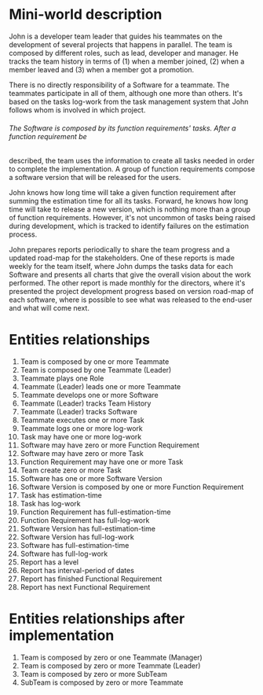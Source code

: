 # Mini-world description

John is a developer team leader that guides his teammates on the development of several projects 
that happens in parallel. The team is composed by different roles, such as lead, developer and manager. 
He tracks the team history in terms of (1) when a member joined, (2) when a member leaved and (3) 
when a member got a promotion.

There is no directly responsibility of a Software for a teammate. The teammates participate in all 
of them, although one more than others. It's based on the tasks log-work from the task management 
system that John follows whom is involved in which project.

###### The Software is composed by its function requirements' tasks. After a function requirement be 

described, the team uses the information to create all tasks needed in order to complete the implementation. 
A group of function requirements compose a software version that will be released for the users.

John knows how long time will take a given function requirement after summing the estimation time 
for all its tasks. Forward, he knows how long time will take to release a new version, which is 
nothing more than a group of function requirements. However, it's not uncommon of tasks being 
raised during development, which is tracked to identify failures on the estimation process.

John prepares reports periodically to share the team progress and a updated road-map for the stakeholders.
One of these reports is made weekly for the team itself, where John dumps the tasks data for each 
Software and presents all charts that give the overall vision about the work performed. 
The other report is made monthly for the directors, where it's presented the project development 
progress based on version road-map of each software, where is possible to see what was released to 
the end-user and what will come next.

# Entities relationships

1. Team is composed by one or more Teammate
2. Team is composed by one Teammate (Leader)
3. Teammate plays one Role
4. Teammate (Leader) leads one or more Teammate
5. Teammate develops one or more Software
6. Teammate (Leader) tracks Team History
7. Teammate (Leader) tracks Software
8. Teammate executes one or more Task
9. Teammate logs one or more log-work
10. Task may have one or more log-work
11. Software may have zero or more Function Requirement
12. Software may have zero or more Task
13. Function Requirement may have one or more Task
14. Team create zero or more Task
15. Software has one or more Software Version
16. Software Version is composed by one or more Function Requirement
17. Task has estimation-time
18. Task has log-work
19. Function Requirement has full-estimation-time
20. Function Requirement has full-log-work
21. Software Version has full-estimation-time
22. Software Version has full-log-work
23. Software has full-estimation-time
24. Software has full-log-work
25. Report has a level
26. Report has interval-period of dates
27. Report has finished Functional Requirement
28. Report has next Functional Requirement

# Entities relationships after implementation

1. Team is composed by zero or one Teammate (Manager)
2. Team is composed by zero or  more Teammate (Leader)
3. Team is composed by zero or more  SubTeam
4. SubTeam is composed by zero or more Teammate